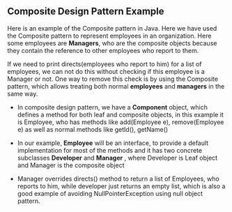 ## Composite Design Pattern Example

Here is an example of the Composite pattern in Java. Here we have used the Composite pattern to represent employees in an organization. Here some employees are **Managers**, who are the composite objects because they contain the reference to other employees who report to them.

If we need to print directs(employees who report to him) for a list of employees, we can not do this without checking if this employee is a Manager or not. One way to remove this check is by using the Composite pattern, which allows treating both normal **employees** and **managers** in the same way.

- In composite design pattern, we have a **Component** object, which defines a method for both leaf and composite objects, in this example it is Employee, who has methods like add(Employee e), remove(Employee e) as well as normal methods like getId(), getName()

- In our example, **Employee** will be an interface, to provide a default implementation for most of the methods and it has two concrete subclasses **Developer** and **Manager** , where Developer is Leaf object and Manager is the composite object

- Manager overrides directs() method to return a list of Employees, who reports to him, while developer just returns an empty list, which is also a good example of avoiding NullPointerException using null object pattern.  



